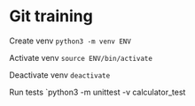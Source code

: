 
# Git training

Create venv
`python3 -m venv ENV`

Activate venv
`source ENV/bin/activate`

Deactivate venv
`deactivate`

Run tests
`python3 -m unittest -v calculator_test
